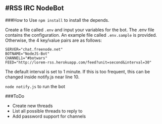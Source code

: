 #RSS IRC NodeBot
---

###How to Use
`npm install` to install the depends.

Create a file called `.env` and input your variables for the bot. The .env file contains the configuration. An example file called `.env.sample` is provided. Otherwise, the 4 key/value pairs are as follows:

	SERVER="chat.freenode.net"
	BOTNAME="NodeJS-Bot"
	CHANNEL1="#botwars"
	FEED="http://lorem-rss.herokuapp.com/feed?unit=second&interval=30"
	
The default interval is set to 1 minute. If this is too frequent, this can be changed inside notify.js near line 10.	

`node notify.js` to run the bot

###ToDo
* Create new threads
* List all possible threads to reply to
* Add password support for channels